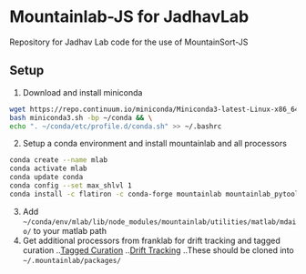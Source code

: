 Mountainlab-JS for JadhavLab
======

Repository for Jadhav Lab code for the use of MountainSort-JS

Setup
------
1. Download and install miniconda
```bash
wget https://repo.continuum.io/miniconda/Miniconda3-latest-Linux-x86_64.sh -O miniconda3.sh && \
bash miniconda3.sh -bp ~/conda && \
echo ". ~/conda/etc/profile.d/conda.sh" >> ~/.bashrc
```
2. Setup a conda environment and install mountainlab and all processors
```bash
conda create --name mlab
conda activate mlab
conda update conda
conda config --set max_shlvl 1
conda install -c flatiron -c conda-forge mountainlab mountainlab_pytools ml_ephys ml_ms4alg ml_ms3 ml_pyms qt-mountainview
```
3. Add `~/conda/env/mlab/lib/node_modules/mountainlab/utilities/matlab/mdaio/` to your matlab path
4. Get additional processors from franklab for drift tracking and tagged curation
..[Tagged Curation](https://bitbucket.org/franklab/franklab_mstaggedcuration/src/master/)
..[Drift Tracking](https://bitbucket.org/franklab/franklab_msdrift/src/master/)
..These should be cloned into `~/.mountainlab/packages/`


